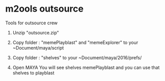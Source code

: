 # m2ools outsource
Tools for outsource crew

1. Unzip "outsource.zip"

2. Copy folder : "memePlayblast" and "memeExplorer" to your ~Document/maya/script

3. Copy folder : "shelves" to your ~Document/maya/2016/prefs/

4. Open MAYA You will see shelves memePlayblast and you can use that shelves to playblast
